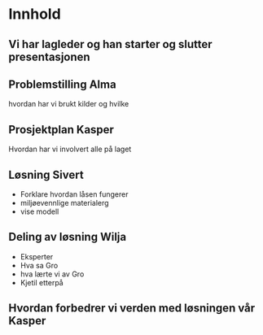 # Innhold

## Vi har lagleder og han starter og slutter presentasjonen

## Problemstilling Alma
hvordan har vi brukt kilder og hvilke

## Prosjektplan Kasper
Hvordan har vi involvert alle på laget

## Løsning Sivert
- Forklare hvordan låsen fungerer
- miljøevennlige materialerg
- vise modell

## Deling av løsning Wilja
- Eksperter
- Hva sa Gro
- hva lærte vi av Gro
- Kjetil etterpå

## Hvordan forbedrer vi verden med løsningen vår Kasper
